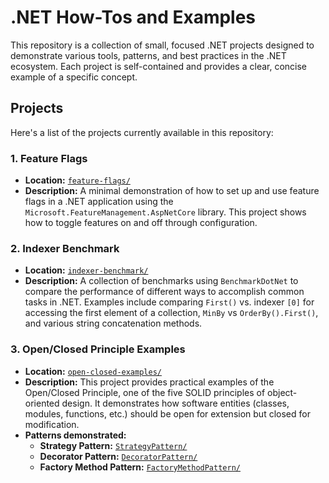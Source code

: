 # .NET How-Tos and Examples

This repository is a collection of small, focused .NET projects designed to demonstrate various tools, patterns, and best practices in the .NET ecosystem. Each project is self-contained and provides a clear, concise example of a specific concept.

## Projects

Here's a list of the projects currently available in this repository:

### 1. Feature Flags

-   **Location:** [`feature-flags/`](./feature-flags/)
-   **Description:** A minimal demonstration of how to set up and use feature flags in a .NET application using the `Microsoft.FeatureManagement.AspNetCore` library. This project shows how to toggle features on and off through configuration.

### 2. Indexer Benchmark

-   **Location:** [`indexer-benchmark/`](./indexer-benchmark/)
-   **Description:** A collection of benchmarks using `BenchmarkDotNet` to compare the performance of different ways to accomplish common tasks in .NET. Examples include comparing `First()` vs. indexer `[0]` for accessing the first element of a collection, `MinBy` vs `OrderBy().First()`, and various string concatenation methods.

### 3. Open/Closed Principle Examples

-   **Location:** [`open-closed-examples/`](./open-closed-examples/)
-   **Description:** This project provides practical examples of the Open/Closed Principle, one of the five SOLID principles of object-oriented design. It demonstrates how software entities (classes, modules, functions, etc.) should be open for extension but closed for modification.
-   **Patterns demonstrated:**
    -   **Strategy Pattern:** [`StrategyPattern/`](./open-closed-examples/StrategyPattern/)
    -   **Decorator Pattern:** [`DecoratorPattern/`](./open-closed-examples/DecoratorPattern/)
    -   **Factory Method Pattern:** [`FactoryMethodPattern/`](./open-closed-examples/FactoryMethodPattern/)
